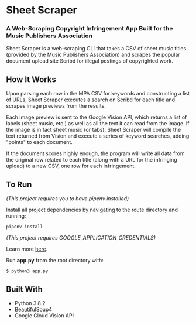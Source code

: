 # Sheet Scraper

### A Web-Scraping Copyright Infringement App Built for the Music Publishers Association

Sheet Scraper is a web-scraping CLI that takes a CSV of sheet music titles (provided by the Music Publishers Association) and scrapes the popular document upload site Scribd for illegal postings of copyrighted work.

## How It Works

Upon parsing each row in the MPA CSV for keywords and constructing a list of URLs, Sheet Scraper executes a search on Scribd for each title and scrapes image previews from the results.

Each image preview is sent to the Google Vision API, which returns a list of labels (sheet music, etc.) as well as all the text it can read from the image. If the image is in fact sheet music (or tabs), Sheet Scraper will compile the text returned from Vision and execute a series of keyword searches, adding "points" to each document.

If the document scores highly enough, the program will write all data from the original row related to each title (along with a URL for the infringing upload) to a new CSV, one row for each infringement.

## To Run

_(This project requires you to have pipenv installed)_

Install all project dependencies by navigating to the route directory and running:

```
pipenv install
```

_(This project requires GOOGLE_APPLICATION_CREDENTIALS)_

Learn more [here](https://cloud.google.com/vision).

Run **app.py** from the root directory with:

```
$ python3 app.py
```

## Built With

- Python 3.8.2
- BeautifulSoup4
- Google Cloud Vision API
